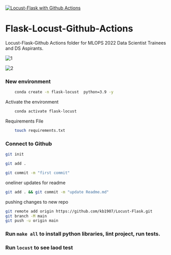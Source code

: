 [![Locust-Flask with Github Actions](https://github.com/kb1907/Locust-Flask/actions/workflows/main.yaml/badge.svg)](https://github.com/kb1907/Locust-Flask/actions/workflows/main.yaml)

# Flask-Locust-Github-Actions

Locust-Flask-Github Actions folder for MLOPS 2022 Data Scientist Trainees and DS Aspirants.

![1](https://user-images.githubusercontent.com/51021282/175612530-a24a9066-01c0-4e2c-b31d-3e0a3b1a5a59.png)



![2](https://user-images.githubusercontent.com/51021282/175612594-eece4468-f5bf-407d-8f3f-3e5729cb0f71.png)


### New environment

```bash
    conda create -n flask-locust  python=3.9 -y
```

Activate the environment

```bash
    conda activate flask-locust
```

Requirements File

```bash
    touch requirements.txt
```

### Connect to Github

```bash
git init
```

```bash
git add .
```

```bash
git commit -m "first commit"
```

oneliner updates for readme

```bash
git add . && git commit -m "update Readme.md"
```

pushing changes to new repo

```bash
git remote add origin https://github.com/kb1907/Locust-Flask.git
git branch -M main
git push -u origin main
```

### Run `make all` to install python libraries, lint project, run tests.

### Run `locust` to see laod test


